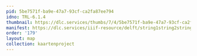 ```yaml
---
pid: 5be7571f-ba9e-47a7-93cf-ca2fa87ee794
idno: TRL-6.1.4
thumbnail: https://dlc.services/thumbs/7/4/5be7571f-ba9e-47a7-93cf-ca2fa87ee794/full/400,339/0/default.jpg
manifest: https://dlc.services/iiif-resource/delft/string1string2string3/kaartenproject-2007/TRL-6.1.4
order: '179'
layout: map
collection: kaartenproject
---
```

